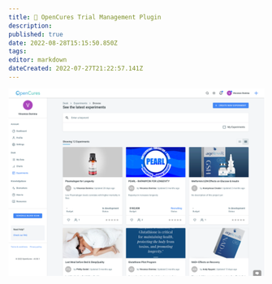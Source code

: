 ```yaml
---
title: 💉 OpenCures Trial Management Plugin
description: 
published: true
date: 2022-08-28T15:15:50.850Z
tags: 
editor: markdown
dateCreated: 2022-07-27T21:22:57.141Z
---
```


![](/assets/open-cures-app-experiments.png)

